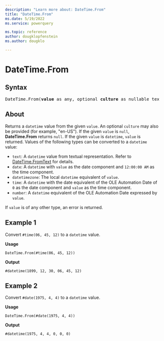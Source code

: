 ```yaml
---
description: "Learn more about: DateTime.From"
title: "DateTime.From"
ms.date: 5/19/2022
ms.service: powerquery

ms.topic: reference
author: dougklopfenstein
ms.author: dougklo

---
```

# DateTime.From

## Syntax

<pre>
DateTime.From(<b>value</b> as any, optional <b>culture</b> as nullable text) as nullable datetime
</pre>
  
## About

Returns a `datetime` value from the given `value`. An optional `culture` may also be provided (for example, "en-US"). If the given `value` is `null`, **DateTime.From** returns `null`. If the given `value` is `datetime`, `value` is returned. Values of the following types can be converted to a `datetime` value:

* `text`: A `datetime` value from textual representation. Refer to [DateTime.FromText](datetime-fromtext.md) for details.
* `date`: A `datetime` with `value` as the date component and `12:00:00 AM` as the time component.
* `datetimezone`: The local `datetime` equivalent of `value`.
* `time`: A `datetime` with the date equivalent of the OLE Automation Date of `0` as the date component and `value` as the time component.
* `number`: A `datetime` equivalent of the OLE Automation Date expressed by `value`.

If `value` is of any other type, an error is returned.

## Example 1

Convert `#time(06, 45, 12)` to a `datetime` value.

**Usage**

```powerquery-m
DateTime.From(#time(06, 45, 12))
```

**Output**

`#datetime(1899, 12, 30, 06, 45, 12)`

## Example 2

Convert `#date(1975, 4, 4)` to a `datetime` value.

**Usage**

```powerquery-m
DateTime.From(#date(1975, 4, 4))
```

**Output**

`#datetime(1975, 4, 4, 0, 0, 0)`
